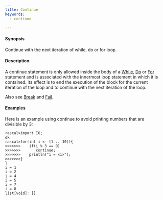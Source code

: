 ```yaml
---
title: Continue
keywords:
  - continue

---
```


#### Synopsis

Continue with the next iteration of while, do or for loop.

#### Description

A continue statement is only allowed inside the body of a [While](../../../Rascal/Statements/While/), [Do](../../../Rascal/Statements/Do/) or [For](../../../Rascal/Statements/For/) statement
and is associated with the innermost loop statement in which it is contained.
Its effect is to end the execution of the block for the current iteration of the loop
and to continue with the next iteration of the loop.

Also see [Break](../../../Rascal/Statements/Break/) and [Fail](../../../Rascal/Statements/Fail/).

#### Examples

Here is an example using continue to avoid printing numbers that are divisible by 3:

```rascal-shell 
rascal>import IO;
ok
rascal>for(int i <- [1 .. 10]){
>>>>>>>    if(i % 3 == 0)
>>>>>>>       continue;
>>>>>>>    println("i = <i>");
>>>>>>>}
}
i = 1
i = 2
i = 4
i = 5
i = 7
i = 8
list[void]: []
```


